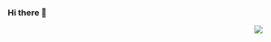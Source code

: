 ### Hi there 👋
<img align="right" src="https://github-readme-stats.vercel.app/api?username=AlexandreWANG915&show_icons=true&&theme=tokyonight" />
<!--
**AlexandreWANG915/AlexandreWANG915** is a ✨ _special_ ✨ repository because its `README.md` (this file) appears on your GitHub profile.

Here are some ideas to get you started:

- 🔭 I’m currently working on ...
- 🌱 I’m currently learning ...
- 👯 I’m looking to collaborate on ...
- 🤔 I’m looking for help with ...
- 💬 Ask me about ...
- 📫 How to reach me: ...
- 😄 Pronouns: ...
- ⚡ Fun fact: ...
-->
